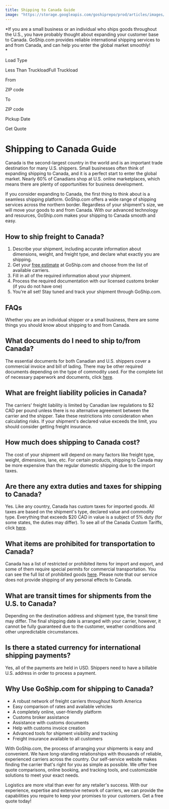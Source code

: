 ```yaml
---
title: Shipping to Canada Guide
image: "https://storage.googleapis.com/goshiprepo/prod/articles/images/international-shipping.jpg"
---
```


*If you are a small business or an individual who ships goods throughout the U.S., you have probably thought about expanding your customer base to Canada. GoShip.com provides reliable international shipping services to and from Canada, and can help you enter the global market smoothly!\
*

Load Type

Less Than TruckloadFull Truckload

From

ZIP code

To

ZIP code

Pickup Date

Get Quote

Shipping to Canada Guide
========================

Canada is the second-largest country in the world and is an important trade destination for many U.S. shippers. Small businesses often think of expanding shipping to Canada, and it is a perfect start to enter the global market. Nearly 60% of Canadians shop at U.S. online marketplaces, which means there are plenty of opportunities for business development.

If you consider expanding to Canada, the first thing to think about is a seamless shipping platform. GoShip.com offers a wide range of shipping services across the northern border. Regardless of your shipment's size, we will move your goods to and from Canada. With our advanced technology and resources, GoShip.com makes your shipping to Canada smooth and easy.

How to ship freight to Canada?
------------------------------

1.  Describe your shipment, including accurate information about dimensions, weight, and freight type, and declare what exactly you are shipping.
2.  Get your [free estimate](https://app.goship.com/#/landing) at GoShip.com and choose from the list of available carriers.
3.  Fill in all of the required information about your shipment.
4.  Process the required documentation with our licensed customs broker (if you do not have one)
5.  You're all set! Stay tuned and track your shipment through GoShip.com.

FAQs
----

Whether you are an individual shipper or a small business, there are some things you should know about shipping to and from Canada.

What documents do I need to ship to/from Canada?
------------------------------------------------

The essential documents for both Canadian and U.S. shippers cover a commercial invoice and bill of lading. There may be other required documents depending on the type of commodity used. For the complete list of necessary paperwork and documents, click [here](https://www.cbsa-asfc.gc.ca/import/guide-eng.html).

What are freight liability policies in Canada?
----------------------------------------------

The carriers' freight liability is limited by Canadian law regulations to $2 CAD per pound unless there is no alternative agreement between the carrier and the shipper. Take these restrictions into consideration when calculating risks. If your shipment's declared value exceeds the limit, you should consider getting freight insurance.

How much does shipping to Canada cost?
--------------------------------------

The cost of your shipment will depend on many factors like freight type, weight, dimensions, lane, etc. For certain products, shipping to Canada may be more expensive than the regular domestic shipping due to the import taxes.

Are there any extra duties and taxes for shipping to Canada?
------------------------------------------------------------

Yes. Like any country, Canada has custom taxes for imported goods. All taxes are based on the shipment's type, declared value and commodity type. Everything that exceeds $20 CAD in value is a subject of 5% duty (for some states, the duties may differ). To see all of the Canada Custom Tariffs, click [here](https://www.cbsa-asfc.gc.ca/trade-commerce/tariff-tarif/2018/menu-eng.html).

What items are prohibited for transportation to Canada?
-------------------------------------------------------

Canada has a list of restricted or prohibited items for import and export, and some of them require special permits for commercial transportation. You can see the full list of prohibited goods [here](https://www.cbsa-asfc.gc.ca/publications/dm-md/d9-eng.html). Please note that our service does not provide shipping of any personal effects to Canada.

What are transit times for shipments from the U.S. to Canada?
-------------------------------------------------------------

Depending on the destination address and shipment type, the transit time may differ. The final shipping date is arranged with your carrier, however, it cannot be fully guaranteed due to the customer, weather conditions and other unpredictable circumstances.

Is there a stated currency for international shipping payments?
---------------------------------------------------------------

Yes, all of the payments are held in USD. Shippers need to have a billable U.S. address in order to process a payment.

Why Use GoShip.com for shipping to Canada?
------------------------------------------

-   A robust network of freight carriers throughout North America
-   Easy comparison of rates and available vehicles
-   A completely online, user-friendly platform
-   Customs broker assistance
-   Assistance with customs documents
-   Help with customs invoice creation
-   Advanced tools for shipment visibility and tracking
-   Freight insurance available to all customers

With GoShip.com, the process of arranging your shipments is easy and convenient. We have long-standing relationships with thousands of reliable, experienced carriers across the country. Our self-service website makes finding the carrier that's right for you as simple as possible. We offer free quote comparisons, online booking, and tracking tools, and customizable solutions to meet your exact needs.

Logistics are more vital than ever for any retailer's success. With our experience, expertise and extensive network of carriers, we can provide the capabilities you require to keep your promises to your customers. Get a free quote today!
